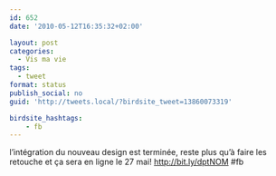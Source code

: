 ```yaml
---
id: 652
date: '2010-05-12T16:35:32+02:00'

layout: post
categories:
  - Vis ma vie
tags:
  - tweet
format: status
publish_social: no
guid: 'http://tweets.local/?birdsite_tweet=13860073319'

birdsite_hashtags:
    - fb
---
```


l’intégration du nouveau design est terminée, reste plus qu’à faire les retouche et ça sera en ligne le 27 mai! http://bit.ly/dptNOM #fb